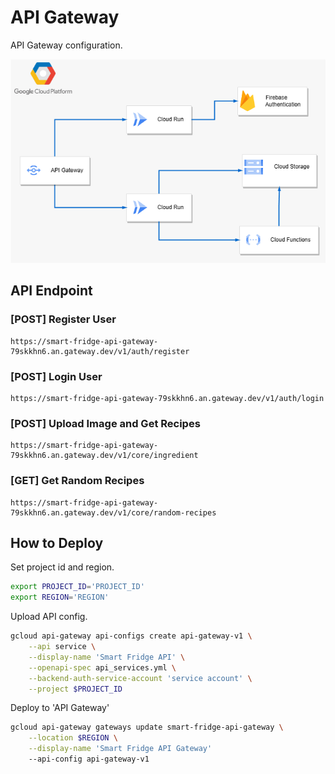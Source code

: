 # API Gateway

API Gateway configuration.

<img src=".\assets\images\architecture.png" />

## API Endpoint

### [POST] Register User
```
https://smart-fridge-api-gateway-79skkhn6.an.gateway.dev/v1/auth/register
```

### [POST] Login User
```
https://smart-fridge-api-gateway-79skkhn6.an.gateway.dev/v1/auth/login
```

### [POST] Upload Image and Get Recipes
```
https://smart-fridge-api-gateway-79skkhn6.an.gateway.dev/v1/core/ingredient
```

### [GET] Get Random Recipes
```
https://smart-fridge-api-gateway-79skkhn6.an.gateway.dev/v1/core/random-recipes
```

## How to Deploy

Set project id and region.

``` bash
export PROJECT_ID='PROJECT_ID'
export REGION='REGION'
```

Upload API config.

```bash
gcloud api-gateway api-configs create api-gateway-v1 \
    --api service \
    --display-name 'Smart Fridge API' \
    --openapi-spec api_services.yml \
    --backend-auth-service-account 'service account' \
    --project $PROJECT_ID
```

Deploy to 'API Gateway'

```bash
gcloud api-gateway gateways update smart-fridge-api-gateway \
    --location $REGION \
    --display-name 'Smart Fridge API Gateway'
    --api-config api-gateway-v1
```
